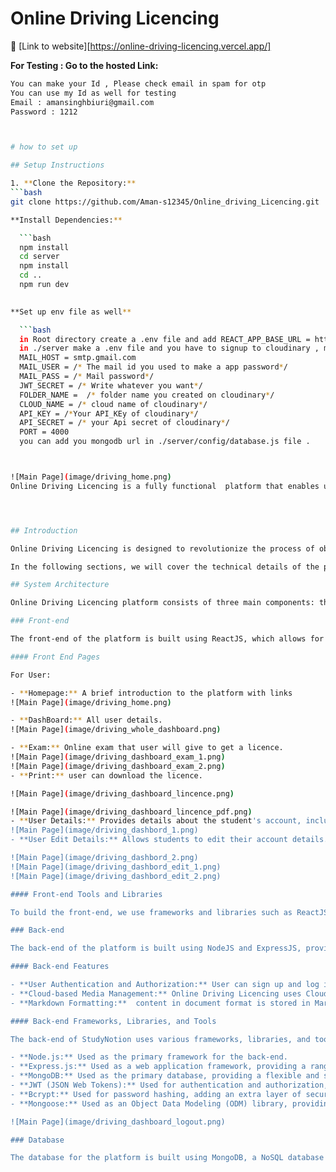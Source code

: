 
# Online Driving Licencing
:rocket: [Link to website][https://online-driving-licencing.vercel.app/]

 **For Testing : Go to the hosted Link:**
   ```bash
   You can make your Id , Please check email in spam for otp
   You can use my Id as well for testing
   Email : amansinghbiuri@gmail.com
   Password : 1212



# how to set up

## Setup Instructions

1. **Clone the Repository:**
   ```bash
   git clone https://github.com/Aman-s12345/Online_driving_Licencing.git 
  
**Install Dependencies:**

     ```bash
     npm install
     cd server
     npm install
     cd ..
     npm run dev

     
**Set up env file as well**

     ```bash
     in Root directory create a .env file and add REACT_APP_BASE_URL = http://localhost:4000/api/v1 
     in ./server make a .env file and you have to signup to cloudinary , make a app password of you email
     MAIL_HOST = smtp.gmail.com
     MAIL_USER = /* The mail id you used to make a app password*/
     MAIL_PASS = /* Mail password*/
     JWT_SECRET = /* Write whatever you want*/
     FOLDER_NAME =  /* folder name you created on cloudinary*/
     CLOUD_NAME = /* cloud name of cloudinary*/
     API_KEY = /*Your API_KEy of cloudinary*/
     API_SECRET = /* your Api secret of cloudinary*/
     PORT = 4000
     you can add you mongodb url in ./server/config/database.js file .



![Main Page](image/driving_home.png)
Online Driving Licencing is a fully functional  platform that enables users to create, consume, and rate educational content. The platform is built using the MERN stack, which includes ReactJS, NodeJS, MongoDB, and ExpressJS.




## Introduction

Online Driving Licencing is designed to revolutionize the process of obtaining a driving license, offering a user-friendly and interactive learning experience. Our platform aims to make driver education more accessible, engaging, and efficient.

In the following sections, we will cover the technical details of the platform, including the system architecture, API design, installation, usage instructions, and potential future enhancements.

## System Architecture

Online Driving Licencing platform consists of three main components: the front-end, the back-end, and the database. The platform follows a client-server architecture, with the front-end serving as the client and the back-end and database serving as the server.

### Front-end

The front-end of the platform is built using ReactJS, which allows for the creation of dynamic and responsive user interfaces, crucial for providing an engaging learning experience to students. The front-end communicates with the back-end using RESTful API calls.

#### Front End Pages

For User:

- **Homepage:** A brief introduction to the platform with links
![Main Page](image/driving_home.png)

- **DashBoard:** All user details.
![Main Page](image/driving_whole_dashboard.png)

- **Exam:** Online exam that user will give to get a licence.
![Main Page](image/driving_dashboard_exam_1.png)
![Main Page](image/driving_dashboard_exam_2.png)
- **Print:** user can download the licence.

![Main Page](image/driving_dashboard_lincence.png)

![Main Page](image/driving_dashboard_lincence_pdf.png)
- **User Details:** Provides details about the student's account, including their name, email, and other relevant information.
![Main Page](image/driving_dashbord_1.png)
- **User Edit Details:** Allows students to edit their account details.

![Main Page](image/driving_dashbord_2.png)
![Main Page](image/driving_dashbord_edit_1.png)
![Main Page](image/driving_dashbord_edit_2.png)

#### Front-end Tools and Libraries

To build the front-end, we use frameworks and libraries such as ReactJS, CSS, and Tailwind for styling, and Redux for state management.

### Back-end

The back-end of the platform is built using NodeJS and ExpressJS, providing APIs for the front-end to consume. These APIs include functionalities such as user authentication, licence creation, and get user details and more. The back-end also handles the logic for processing and storing the course content and user data.

#### Back-end Features

- **User Authentication and Authorization:** User can sign up and log in to the platform using their email addresses and passwords. The platform also supports OTP (One-Time Password) verification  for added security.
- **Cloud-based Media Management:** Online Driving Licencing uses Cloudinary, a cloud-based media management service, to store and manage all media content, including images, videos, and documents.
- **Markdown Formatting:**  content in document format is stored in Markdown format, allowing for easier display and rendering on the front-end.

#### Back-end Frameworks, Libraries, and Tools

The back-end of StudyNotion uses various frameworks, libraries, and tools to ensure its functionality and performance, including:

- **Node.js:** Used as the primary framework for the back-end.
- **Express.js:** Used as a web application framework, providing a range of features and tools for building web applications.
- **MongoDB:** Used as the primary database, providing a flexible and scalable data storage solution.
- **JWT (JSON Web Tokens):** Used for authentication and authorization, providing a secure and reliable way to manage user credentials.
- **Bcrypt:** Used for password hashing, adding an extra layer of security to user data.
- **Mongoose:** Used as an Object Data Modeling (ODM) library, providing a way to interact with MongoDB using JavaScript.

![Main Page](image/driving_dashboard_logout.png)

### Database

The database for the platform is built using MongoDB, a NoSQL database that provides a flexible and scalable data storage solution. MongoDB allows for the storage of unstructured and semi-structured data. The database stores the course content, user data, and other relevant information related to the platform.


